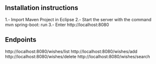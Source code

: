 
Installation instructions
--------------------------------------------------
1.- Import Maven Project in Eclipse
2.- Start the server with the command mvn spring-boot: run
3.- Enter http://localhost:8080

Endpoints
-------------------------------------------------
http://localhost:8080/wishes/list
http://localhost:8080/wishes/add
http://localhost:8080/wishes/delete
http://localhost:8080/wishes/search